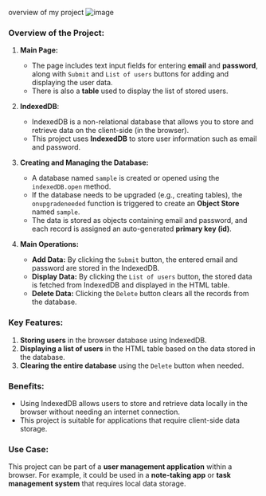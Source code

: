 
overview of my project
![image](https://github.com/user-attachments/assets/c281601d-25e5-4e77-ae7e-3eea8f1919dc)


### Overview of the Project:

1. **Main Page:**
   - The page includes text input fields for entering **email** and **password**, along with `Submit` and `List of users` buttons for adding and displaying the user data.
   - There is also a **table** used to display the list of stored users.

2. **IndexedDB**:
   - IndexedDB is a non-relational database that allows you to store and retrieve data on the client-side (in the browser).
   - This project uses **IndexedDB** to store user information such as email and password.

3. **Creating and Managing the Database:**
   - A database named `sample` is created or opened using the `indexedDB.open` method.
   - If the database needs to be upgraded (e.g., creating tables), the `onupgradeneeded` function is triggered to create an **Object Store** named `sample`.
   - The data is stored as objects containing email and password, and each record is assigned an auto-generated **primary key (id)**.

4. **Main Operations:**
   - **Add Data:** By clicking the `Submit` button, the entered email and password are stored in the IndexedDB.
   - **Display Data:** By clicking the `List of users` button, the stored data is fetched from IndexedDB and displayed in the HTML table.
   - **Delete Data:** Clicking the `Delete` button clears all the records from the database.

### Key Features:
1. **Storing users** in the browser database using IndexedDB.
2. **Displaying a list of users** in the HTML table based on the data stored in the database.
3. **Clearing the entire database** using the `Delete` button when needed.

### Benefits:
- Using IndexedDB allows users to store and retrieve data locally in the browser without needing an internet connection.
- This project is suitable for applications that require client-side data storage.

### Use Case:
This project can be part of a **user management application** within a browser. For example, it could be used in a **note-taking app** or **task management system** that requires local data storage.


